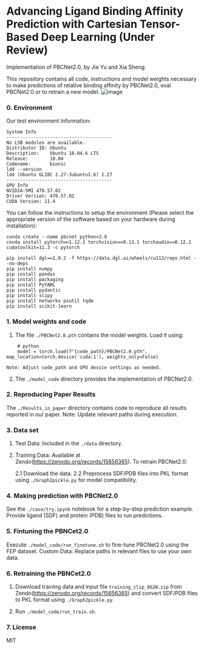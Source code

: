# Advancing Ligand Binding Affinity Prediction with Cartesian Tensor-Based Deep Learning (Under Review)
Implementation of PBCNet2.0, by Jie Yu and Xia Sheng.

This repository contains all code, instructions and model weights necessary to make predictions of relative binding affinity by PBCNet2.0, eval PBCNet2.0 or to retrain a new model.
![image](https://github.com/user-attachments/assets/270d9a49-93ff-47e0-b027-c09ff17943c2)




### 0. Environment
Our test environment information:
```
System Info
---------------------------------------     
No LSB modules are available.
Distributor ID: Ubuntu
Description:    Ubuntu 18.04.6 LTS
Release:        18.04
Codename:       bionic
ldd --version
ldd (Ubuntu GLIBC 2.27-3ubuntu1.6) 2.27
---------------------------------------
GPU Info
NVIDIA-SMI 470.57.02
Driver Version: 470.57.02
CUDA Version: 11.4
```

You can follow the instructions to setup the environment (Please select the appropriate version of the software based on your hardware during installation):
```
conda create --name pbcnet python=3.8
conda install pytorch==1.12.1 torchvision==0.13.1 torchaudio==0.12.1 cudatoolkit=11.3 -c pytorch
```
```
pip install dgl==1.0.2 -f https://data.dgl.ai/wheels/cu113/repo.html --no-deps
pip install numpy
pip install pandas
pip install packaging
pip install PyYAML
pip install pydantic
pip install scipy
pip install networkx psutil tqdm
pip install scikit-learn
```


### 1. Model weights and code

1. The file ``./PBCNet2.0.pth`` contains the model weights. Load it using:

```
    # python
    model = torch.load(f"{code_path}/PBCNet2.0.pth", map_location=torch.device('cuda:1'), weights_only=False)
```

    Note: Adjust code_path and GPU device settings as needed.

2. The ``./model_code`` directory provides the implementation of PBCNet2.0.



### 2. Reproducing Paper Results
The ``./Results_in_paper`` directory contains code to reproduce all results reported in our paper.
Note: Update relevant paths during execution.

### 3. Data set
1. Test Data: Included in the ``./data`` directory.
2. Training Data: Available at Zendo(https://zenodo.org/records/15656365). To retrain PBCNet2.0:

   2.1 Download the data.
   2.2 Preprocess SDF/PDB files into PKL format using ``./Graph2pickle.py`` for model compatibility.

### 4. Making prediction with PBCNet2.0
See the ``./case/try.ipynb`` notebook for a step-by-step prediction example. Provide ligand (SDF) and protein (PDB) files to run predictions.


### 5. Fintuning the PBNCet2.0
Execute ``./model_code/run_finetune.sh`` to fine-tune PBCNet2.0 using the FEP dataset.
Custom Data: Replace paths in relevant files to use your own data.

### 6. Retraining the PBNCet2.0
1. Download training data and input file ``training_clip_862W.zip`` from Zendo(https://zenodo.org/records/15656365) and convert SDF/PDB files to PKL format using ``./Graph2pickle.py``.

2. Run ``./model_code/run_train.sh``.

### 7. License
MIT
